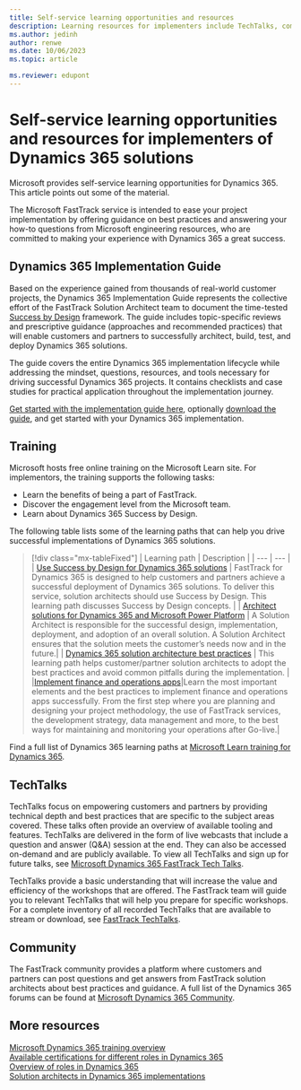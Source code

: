 ```yaml
---
title: Self-service learning opportunities and resources
description: Learning resources for implementers include TechTalks, community forums, and free learning paths on Microsoft Learn.
ms.author: jedinh
author: renwe
ms.date: 10/06/2023
ms.topic: article

ms.reviewer: edupont
---
```


# Self-service learning opportunities and resources for implementers of Dynamics 365 solutions

Microsoft provides self-service learning opportunities for Dynamics 365. This article points out some of the material.

The Microsoft FastTrack service is intended to ease your project implementation by offering guidance on best practices and answering your how-to questions from Microsoft engineering resources, who are committed to making your experience with Dynamics 365 a great success.  

## Dynamics 365 Implementation Guide

Based on the experience gained from thousands of real-world customer projects, the Dynamics 365 Implementation Guide represents the collective effort of the FastTrack Solution Architect team to document the time-tested [Success by Design](../implementation-guide/success-by-design.md) framework. The guide includes topic-specific reviews and prescriptive guidance (approaches and recommended practices) that will enable customers and partners to successfully architect, build, test, and deploy Dynamics 365 solutions.

The guide covers the entire Dynamics 365 implementation lifecycle while addressing the mindset, questions, resources, and tools necessary for driving successful Dynamics 365 projects. It contains checklists and case studies for practical application throughout the implementation journey.

[Get started with the implementation guide here](../implementation-guide/overview.md), optionally [download the guide](https://aka.ms/D365ImplementationGuide), and get started with your Dynamics 365 implementation.

## Training

Microsoft hosts free online training on the Microsoft Learn site. For implementors, the training supports the following tasks:

* Learn the benefits of being a part of FastTrack.
* Discover the engagement level from the Microsoft team.
* Learn about Dynamics 365 Success by Design.

The following table lists some of the learning paths that can help you drive successful implementations of Dynamics 365 solutions.

> [!div class="mx-tableFixed"]
> | Learning path     | Description      |
> |  ---    | ---      |
> |  [Use Success by Design for Dynamics 365 solutions](/training/paths/use-success-design/?ns-enrollment-type=learningpath&ns-enrollment-id=learn-dynamics.use-success-design) | FastTrack for Dynamics 365 is designed to help customers and partners achieve a successful deployment of Dynamics 365 solutions. To deliver this service, solution architects should use Success by Design. This learning path discusses Success by Design concepts. |
> |  [Architect solutions for Dynamics 365 and Microsoft Power Platform](/training/paths/become-solution-architect/)    |   A Solution Architect is responsible for the successful design, implementation, deployment, and adoption of an overall solution. A Solution Architect ensures that the solution meets the customer’s needs now and in the future.|
> | [Dynamics 365 solution architecture best practices](/training/paths/dynamics-365-solution-architecture-best-practices/)     |  This learning path helps customer/partner solution architects to adopt the best practices and avoid common pitfalls during the implementation.  |
> |[Implement finance and operations apps](/training/paths/implement-finance-operations/)|Learn the most important elements and the best practices to implement finance and operations apps successfully. From the first step where you are planning and designing your project methodology, the use of FastTrack services, the development strategy, data management and more, to the best ways for maintaining and monitoring your operations after Go-live.|  

Find a full list of Dynamics 365 learning paths at [Microsoft Learn training for Dynamics 365](/training/dynamics365/).

## TechTalks

TechTalks focus on empowering customers and partners by providing technical depth and best practices that are specific to the subject areas covered. These talks often provide an overview of available tooling and features. TechTalks are delivered in the form of live webcasts that include a question and answer (Q&A) session at the end. They can also be accessed on-demand and are publicly available. To view all TechTalks and sign up for future talks, see [Microsoft Dynamics 365 FastTrack Tech Talks](https://community.dynamics.com/blogs/?blogid=e624b369-bfb9-4c57-8f1b-b3656ac91f5a).

TechTalks provide a basic understanding that will increase the value and efficiency of the workshops that are offered. The FastTrack team will guide you to relevant TechTalks that will help you prepare for specific workshops. For a complete inventory of all recorded TechTalks that are available to stream or download, see [FastTrack TechTalks](https://community.dynamics.com/blogs/?blogid=e624b369-bfb9-4c57-8f1b-b3656ac91f5a).

<!--* [Dynamics 365 Customer Service, Field Service, Marketing and Sales TechTalks](https://community.dynamics.com/365/b/techtalks?tagsToFilter=Customer%20Engagement)
* [Dynamics 365 Commerce, Finance, Project Operations, and Supply Chain Management TechTalks](https://community.dynamics.com/365/b/techtalks?c=Finance%20and%20Operations)-->

## Community

The FastTrack community provides a platform where customers and partners can post questions and get answers from FastTrack solution architects about best practices and guidance. A full list of the Dynamics 365 forums can be found at [Microsoft Dynamics 365 Community](https://community.dynamics.com/).

## More resources

[Microsoft Dynamics 365 training overview](/dynamics365/get-started/training/index)  
[Available certifications for different roles in Dynamics 365](../roles/certifications.md)  
[Overview of roles in Dynamics 365](../roles/overview.md)  
[Solution architects in Dynamics 365 implementations](../roles/solution-architect.md)  
